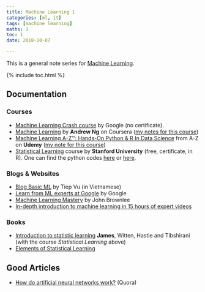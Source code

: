 ```yaml
---
title: Machine Learning 1
categories: [ml, it]
tags: [machine learning]
maths: 1
toc: 1
date: 2018-10-07

---
```


This is a general note series for [Machine Learning](/categories#ml).

{% include toc.html %}

## Documentation

### Courses

- [Machine Learning Crash course](https://developers.google.com/machine-learning/crash-course/ml-intro) by Google (no certificate).
- [Machine Learning](https://www.coursera.org/learn/machine-learning) by **Andrew Ng** on Coursera ([my notes for this course](/tags#ml-coursera))
- [Machine Learning A-Z™: Hands-On Python & R In Data Science](https://www.udemy.com/machinelearning/) from A-Z on **Udemy** ([my note for this course](/tags#ml-udemy))
- [Statistical Learning](https://lagunita.stanford.edu/courses/HumanitiesSciences/StatLearning/Winter2016/about) course by **Stanford University** (free, certificate, in R). One can find the python codes [here](https://github.com/tdpetrou/Machine-Learning-Books-With-Python/tree/master/Introduction%20to%20Statistical%20Learning) or [here](https://github.com/JWarmenhoven/ISLR-python). 


### Blogs & Websites

- [Blog Basic ML](https://machinelearningcoban.com/) by Tiep Vu (in Vietnamese)
- [Learn from ML experts at Google](https://ai.google/education/) by Google
- [Machine Learning Mastery](https://machinelearningmastery.com/start-here/) by John Brownlee
- [In-depth introduction to machine learning in 15 hours of expert videos](https://www.r-bloggers.com/in-depth-introduction-to-machine-learning-in-15-hours-of-expert-videos/)

### Books

- [Introduction to statistic learning](https://www-bcf.usc.edu/~gareth/ISL/) **James**, Witten, Hastie and Tibshirani (with the course *Statistical Learning* above)
- [Elements of Statistical Learning](https://web.stanford.edu/~hastie/Papers/ESLII.pdf)



## Good Articles

- [How do artificial neural networks work?](https://www.quora.com/How-do-artificial-neural-networks-work) (Quora)